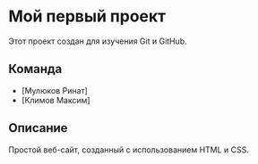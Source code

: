# Мой первый проект

Этот проект создан для изучения Git и GitHub.

## Команда
- [Мулюков Ринат]
- [Климов Максим]

## Описание
Простой веб-сайт, созданный с использованием HTML и CSS.